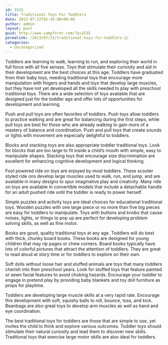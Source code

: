 ```yaml
---
id: 1535
title: Traditional Toys For Toddlers
date: 2013-07-22T02:45:00+00:00
author: admin
layout: post
guid: http://www.campforet.com/?p=1535
permalink: /2013/07/22/traditional-toys-for-toddlers-2/
categories:
  - Uncategorized
---
```

Toddlers are learning to walk, learning to run, and exploring their world in full force with all five senses. Toys that stimulate their curiosity and aid in their development are the best choices at this age. Toddlers have graduated from their baby toys, needing traditional toys that encourage more manipulation with fingers and hands and toys that develop large muscles, but they have not yet developed all the skills needed to play with preschool traditional toys. There are a wide selection of toys available that are designed just for the toddler age and offer lots of opportunities for development and learning.

Push and pull toys are often favorites of toddlers. Push toys allow toddlers to practice walking and are great for balancing during the first steps, while pull toys are best for those who are already walking to gain more of a mastery of balance and coordination. Push and pull toys that create sounds or lights with movement are especially delightful to toddlers.

Blocks and stacking toys are also appropriate toddler traditional toys. Look for blocks that are too large to fit inside a child’s mouth with simple, easy to manipulate shapes. Stacking toys that encourage size discrimination are excellent for enhancing cognitive development and logical thinking.

Foot powered ride on toys are enjoyed by most toddlers. These scooter styled ride ons develop large muscles used to walk, run, and jump, and are available in many designs to spur imaginative play and creativity. Many ride on toys are available in convertible models that include a detachable handle for an adult pushed ride until the toddler is ready to power herself.

Simple puzzles and activity toys are ideal choices for educational traditional toys. Wooden puzzles with one large piece or no more than five big pieces are easy for toddlers to manipulate. Toys with buttons and knobs that cause noises, lights, or things to pop up are perfect for developing problem solving skills, as well as fine motor.

Books are good, quality traditional toys at any age. Toddlers will do best with thick, chunky board books. These books are designed for young children that may rip pages or chew corners. Board books typically have lots of colorful pictures that attract the attention of toddlers. They are great to read aloud at story time or for toddlers to explore on their own.

Soft dolls without loose hair and stuffed animals are toys that many toddlers cherish into their preschool years. Look for stuffed toys that feature painted or sewn facial features to avoid choking hazards. Encourage your toddler to engage in pretend play by providing baby blankets and toy doll furniture as props for playtime.

Toddlers are developing large muscle skills at a very rapid rate. Encourage this development with soft, squishy balls to roll, bounce, toss, and kick. Beanbags are also great toys to develop arm muscles as well as hand and eye coordination.

The best traditional toys for toddlers are those that are simple to use, yet invites the child to think and explore various outcomes. Toddler toys should stimulate their natural curiosity and lead them to discover new skills. Traditional toys that exercise large motor skills are also ideal for toddlers.